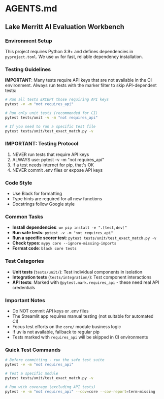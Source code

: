 # AGENTS.md

## Lake Merritt AI Evaluation Workbench

### Environment Setup
This project requires Python 3.9+ and defines dependencies in `pyproject.toml`.
We use `uv` for fast, reliable dependency installation.

### Testing Guidelines

**IMPORTANT**: Many tests require API keys that are not available in the CI environment. 
Always run tests with the marker filter to skip API-dependent tests:

```bash
# Run all tests EXCEPT those requiring API keys
pytest -v -m "not requires_api"

# Run only unit tests (recommended for CI)
pytest tests/unit -v -m "not requires_api"

# If you need to run a specific test file
pytest tests/unit/test_exact_match.py -v
```

### IMPORTANT: Testing Protocol
1. NEVER run tests that require API keys
2. ALWAYS use: pytest -v -m "not requires_api"
3. If a test needs internet for pip, that's OK
4. NEVER commit .env files or expose API keys

### Code Style
- Use Black for formatting
- Type hints are required for all new functions
- Docstrings follow Google style

### Common Tasks
- **Install dependencies**: `uv pip install -e ".[test,dev]"`
- **Run safe tests**: `pytest -v -m "not requires_api"`
- **Run a specific scorer test**: `pytest tests/unit/test_exact_match.py -v`
- **Check types**: `mypy core --ignore-missing-imports`
- **Format code**: `black core tests`

### Test Categories
- **Unit tests** (`tests/unit/`): Test individual components in isolation
- **Integration tests** (`tests/integration/`): Test component interactions
- **API tests**: Marked with `@pytest.mark.requires_api` - these need real API credentials

### Important Notes
- Do NOT commit API keys or .env files
- The Streamlit app requires manual testing (not suitable for automated CI)
- Focus test efforts on the `core/` module business logic
- If uv is not available, fallback to regular pip
- Tests marked with `requires_api` will be skipped in CI environments

### Quick Test Commands
```bash
# Before committing - run the safe test suite
pytest -v -m "not requires_api"

# Test a specific module
pytest tests/unit/test_exact_match.py -v

# Run with coverage (excluding API tests)
pytest -v -m "not requires_api" --cov=core --cov-report=term-missing
```
